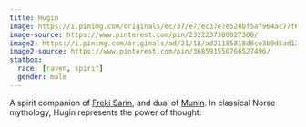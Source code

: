 ```yaml
---
title: Hugin
image: https://i.pinimg.com/originals/ec/37/e7/ec37e7e528bf5af964ac77f694533139.jpg
image-source: https://www.pinterest.com/pin/2322237300027300/
image2: https://i.pinimg.com/originals/ad/21/18/ad21185818d8ce3b9d5ad12a15a88b62.jpg
image2-source: https://www.pinterest.com/pin/368591550766527496/
statbox:
  race: [raven, spirit]
  gender: male
---
```


A spirit companion of [Freki Sarin](freki), and dual of [Munin](munin). In classical Norse mythology, Hugin represents the power of thought.
